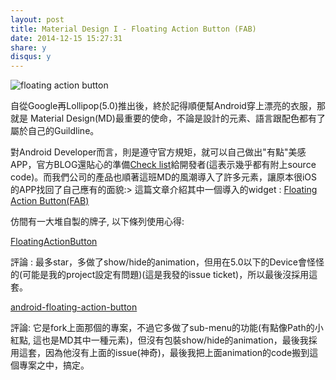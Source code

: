 ```yaml
---
layout: post
title: Material Design I - Floating Action Button (FAB)
date: 2014-12-15 15:27:31
share: y
disqus: y
---
```


![floating action button](http://1.bp.blogspot.com/-YtGQBqyfSpg/U9_FLqJsjnI/AAAAAAAAAuE/PuaKIvB_AN8/s1600/color.png)

自從Google再Lollipop(5.0)推出後，終於記得順便幫Android穿上漂亮的衣服，那就是 Material Design(MD)最重要的使命，不論是設計的元素、語言跟配色都有了屬於自己的Guildline。

對Android Developer而言，則是遵守官方規矩，就可以自己做出"有點"美感APP，官方BLOG還貼心的準備[Check list](http://android-developers.blogspot.tw/2014/10/material-design-on-android-checklist.html)給開發者(這表示幾乎都有附上source code)。而我們公司的產品也順著這班MD的風潮導入了許多元素，讓原本很iOS的APP找回了自己應有的面貌:> 這篇文章介紹其中一個導入的widget : [Floating Action Button(FAB)](http://www.google.com/design/spec/components/buttons.html#buttons-flat-raised-buttons)

仿間有一大堆自製的牌子, 以下條列使用心得:

[FloatingActionButton](https://github.com/makovkastar/FloatingActionButton)

評論 : 最多star，多做了show/hide的animation，但用在5.0以下的Device會怪怪的(可能是我的project設定有問題)(這是我發的issue ticket)，所以最後沒採用這套。


[android-floating-action-button](https://github.com/futuresimple/android-floating-action-button)

評論: 它是fork上面那個的專案，不過它多做了sub-menu的功能(有點像Path的小紅點, 這也是MD其中一種元素)，但沒有包裝show/hide的animation，最後我採用這套，因為他沒有上面的issue(神奇)，最後我把上面animation的code搬到這個專案之中，搞定。
